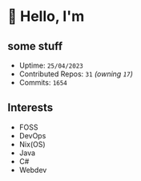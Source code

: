 # 👋 Hello, I'm 

## some stuff

- Uptime: `25/04/2023`
- Contributed Repos: `31` *(owning `17`)*
- Commits: `1654`

## Interests

- FOSS
- DevOps
- Nix(OS)
- Java
- C#
- Webdev
